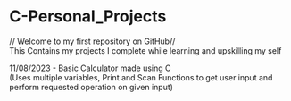 # C-Personal_Projects
// Welcome to my first repository on GitHub//\
This Contains my projects I complete while learning and upskilling my self

11/08/2023 - Basic Calculator made using C\
(Uses multiple variables, Print and Scan Functions to get user input and perform requested operation on given input)
